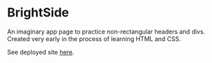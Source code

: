 # BrightSide

An imaginary app page to practice non-rectangular headers and divs. Created very early in the process of learning HTML and CSS.

See deployed site <a href="https://compassionate-sinoussi-bac5b6.netlify.com/">here</a>.
